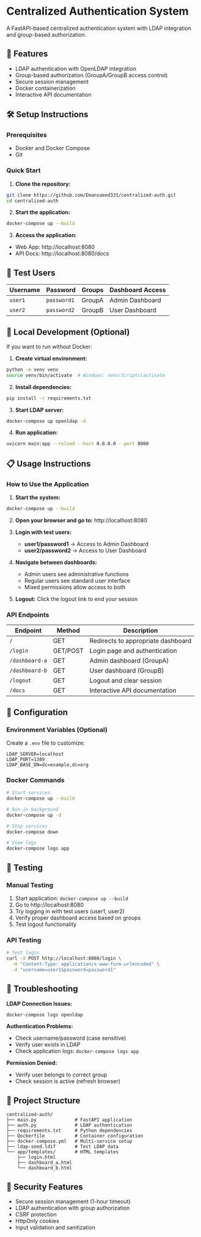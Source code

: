 # Centralized Authentication System

A FastAPI-based centralized authentication system with LDAP integration and group-based authorization.

## 🚀 Features

- LDAP authentication with OpenLDAP integration
- Group-based authorization (GroupA/GroupB access control)
- Secure session management
- Docker containerization
- Interactive API documentation

## 🛠️ Setup Instructions

### Prerequisites
- Docker and Docker Compose
- Git

### Quick Start

1. **Clone the repository:**
```bash
git clone https://github.com/Emansaeed331/centralized-auth.git
cd centralized-auth
```

2. **Start the application:**
```bash
docker-compose up --build
```

3. **Access the application:**
- Web App: http://localhost:8080
- API Docs: http://localhost:8080/docs

## 👤 Test Users

| Username | Password | Groups | Dashboard Access |
|----------|----------|--------|------------------|
| `user1` | `password1` | GroupA | Admin Dashboard |
| `user2` | `password2` | GroupB | User Dashboard |

## 🔧 Local Development (Optional)

If you want to run without Docker:

1. **Create virtual environment:**
```bash
python -m venv venv
source venv/bin/activate  # Windows: venv\Scripts\activate
```

2. **Install dependencies:**
```bash
pip install -r requirements.txt
```

3. **Start LDAP server:**
```bash
docker-compose up openldap -d
```

4. **Run application:**
```bash
uvicorn main:app --reload --host 0.0.0.0 --port 8000
```

## 📋 Usage Instructions

### How to Use the Application

1. **Start the system:**
```bash
docker-compose up --build
```

2. **Open your browser and go to:** http://localhost:8080

3. **Login with test users:**
   - **user1/password1** → Access to Admin Dashboard
   - **user2/password2** → Access to User Dashboard  

4. **Navigate between dashboards:**
   - Admin users see administrative functions
   - Regular users see standard user interface
   - Mixed permissions allow access to both

5. **Logout:** Click the logout link to end your session

### API Endpoints

| Endpoint | Method | Description |
|----------|--------|-------------|
| `/` | GET | Redirects to appropriate dashboard |
| `/login` | GET/POST | Login page and authentication |
| `/dashboard-a` | GET | Admin dashboard (GroupA) |
| `/dashboard-b` | GET | User dashboard (GroupB) |
| `/logout` | GET | Logout and clear session |
| `/docs` | GET | Interactive API documentation |

## 🔧 Configuration

### Environment Variables (Optional)
Create a `.env` file to customize:
```env
LDAP_SERVER=localhost
LDAP_PORT=1389
LDAP_BASE_DN=dc=example,dc=org
```

### Docker Commands
```bash
# Start services
docker-compose up --build

# Run in background  
docker-compose up -d

# Stop services
docker-compose down

# View logs
docker-compose logs app
```

## 🧪 Testing

### Manual Testing
1. Start application: `docker-compose up --build`
2. Go to http://localhost:8080
3. Try logging in with test users (user1, user2)
4. Verify proper dashboard access based on groups
5. Test logout functionality

### API Testing
```bash
# Test login
curl -X POST http://localhost:8080/login \
  -H "Content-Type: application/x-www-form-urlencoded" \
  -d "username=user1&password=password1"
```

## 🚨 Troubleshooting

**LDAP Connection Issues:**
```bash
docker-compose logs openldap
```

**Authentication Problems:**
- Check username/password (case sensitive)
- Verify user exists in LDAP
- Check application logs: `docker-compose logs app`

**Permission Denied:**
- Verify user belongs to correct group
- Check session is active (refresh browser)

## 📁 Project Structure

```
centralized-auth/
├── main.py              # FastAPI application
├── auth.py              # LDAP authentication
├── requirements.txt     # Python dependencies
├── Dockerfile           # Container configuration
├── docker-compose.yml   # Multi-service setup
├── ldap-seed.ldif       # Test LDAP data
└── app/templates/       # HTML templates
    ├── login.html
    ├── dashboard_a.html
    └── dashboard_b.html
```

## 🔐 Security Features

- Secure session management (1-hour timeout)
- LDAP authentication with group authorization
- CSRF protection
- HttpOnly cookies
- Input validation and sanitization 
